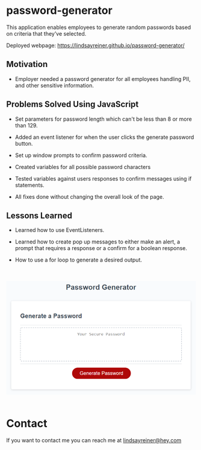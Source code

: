 # password-generator

This application enables employees to generate random passwords based on criteria that they’ve selected.

Deployed webpage: https://lindsayreiner.github.io/password-generator/

## Motivation

- Employer needed a password generator for all employees handling PII, and other sensitive information.

## Problems Solved Using JavaScript

- Set parameters for password length which can't be less than 8 or more than 129.

- Added an event listener for when the user clicks the generate password button.

- Set up window prompts to confirm password criteria.

- Created variables for all possible password characters

- Tested variables against users responses to confirm messages using if statements.

- All fixes done without changing the overall look of the page.

## Lessons Learned

- Learned how to use EventListeners.

- Learned how to create pop up messages to either make an alert, a prompt that requires a response or a confirm for a boolean response.

- How to use a for loop to generate a desired output.

<br>

<br>
<img src="assets\images\03-javascript-homework-demo.png">

<br>
<br>

# Contact

If you want to contact me you can reach me at lindsayreiner@hey.com
